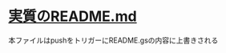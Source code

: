 # [実質のREADME.md](https://github.com/shimajima-eiji/GAS/discussions/33)
本ファイルはpushをトリガーにREADME.gsの内容に上書きされる
